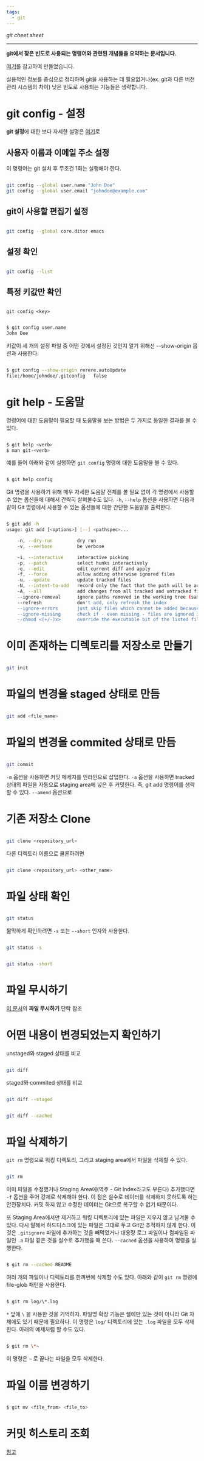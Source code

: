 ```yaml
---
tags:
  - git
---
```


_git cheet sheet_

---

**git에서 잦은 빈도로 사용되는 명령어와 관련된 개념들을 요약하는 문서입니다.**

[여기](https://git-scm.com/book/ko/v2)를 참고하여 만들었습니다.

실용적인 정보를 중심으로 정리하며 git을 사용하는 데 필요없거나(ex. git과 다른 버전 관리 시스템의 차이) 낮은 빈도로 사용되는 기능들은 생략합니다.

# git config - 설정

**git 설정**에 대한 보다 자세한 설명은 [여기](https://git-scm.com/book/ko/v2/%EC%8B%9C%EC%9E%91%ED%95%98%EA%B8%B0-Git-%EC%B5%9C%EC%B4%88-%EC%84%A4%EC%A0%95)로

## 사용자 이름과 이메일 주소 설정

이 명령어는 git 설치 후 무조건 1회는 실행해야 한다.

```bash

git config --global user.name "John Doe"
git config --global user.email "johndoe@example.com"

```

## git이 사용할 편집기 설정

```bash

git config --global core.ditor emacs

```

## 설정 확인

```bash

git config --list

```

## 특정 키값만 확인

```text

git config <key>

```

```bash

$ git config user.name
John Doe

```

키값이 세 개의 설정 파일 중 어떤 것에서 설정된 것인지 알기 위해선 --show-origin 옵션과 사용한다.

```bash

$ git config --show-origin rerere.autoUpdate
file:/home/johndoe/.gitconfig	false

```

# git help - 도움말

명령어에 대한 도움말이 필요할 때 도움말을 보는 방법은 두 가지로 동일한 결과를 볼 수 있다.

```bash

$ git help <verb>
$ man git-<verb>

```

예를 들어 아래와 같이 실행하면 `git config` 명령에 대한 도움말을 볼 수 있다.

```bash

$ git help config

```

Git 명령을 사용하기 위해 매우 자세한 도움말 전체를 볼 필요 없이 각 명령에서 사용할 수 있는 옵션들에 대해서 간략히 살펴볼수도 있다. `-h`, `--help` 옵션을 사용하면 다음과 같이 Git 명령에서 사용할 수 있는 옵션들에 대한 간단한 도움말을 출력한다.

```bash

$ git add -h
usage: git add [<options>] [--] <pathspec>...

    -n, --dry-run         dry run
    -v, --verbose         be verbose

    -i, --interactive     interactive picking
    -p, --patch           select hunks interactively
    -e, --edit            edit current diff and apply
    -f, --force           allow adding otherwise ignored files
    -u, --update          update tracked files
    -N, --intent-to-add   record only the fact that the path will be added later
    -A, --all             add changes from all tracked and untracked files
    --ignore-removal      ignore paths removed in the working tree (same as --no-all)
    --refresh             don't add, only refresh the index
    --ignore-errors       just skip files which cannot be added because of errors
    --ignore-missing      check if - even missing - files are ignored in dry run
    --chmod <(+/-)x>      override the executable bit of the listed files

```

# 이미 존재하는 디렉토리를 저장소로 만들기

```bash

git init

```

# 파일의 변경을 staged 상태로 만듬

```bash

git add <file_name>

```

# 파일의 변경을 commited 상태로 만듬

```bash

git commit

```

`-m` 옵션을 사용하면 커밋 메세지를 인라인으로 삽입한다.
`-a` 옵션을 사용하면 tracked 상태의 파일을 자동으로 staging area에 넣은 후 커밋한다. 즉, git add 명령어를 생략할 수 있다.
`--amend` 옵션으로 

# 기존 저장소 Clone

```bash

git clone <repository_url>

```

다른 디렉토리 이름으로 클론하려면

```bash

git clone <repository_url> <other_name>

```

# 파일 상태 확인

```bash

git status

```

짦막하게 확인하려면 `-s` 또는 `--short` 인자와 사용한다.

```bash

git status -s

```

```bash

git status -short

```

# 파일 무시하기

[이 문서](https://git-scm.com/book/ko/v2/Git%EC%9D%98-%EA%B8%B0%EC%B4%88-%EC%88%98%EC%A0%95%ED%95%98%EA%B3%A0-%EC%A0%80%EC%9E%A5%EC%86%8C%EC%97%90-%EC%A0%80%EC%9E%A5%ED%95%98%EA%B8%B0)의 **파일 무시하기** 단락 참조

# 어떤 내용이 변경되었는지 확인하기

unstaged와 staged 상태를 비교

```bash

git diff

```

staged와 commited 상태를 비교

```bash

git diff --staged

```

```bash

git diff --cached

```

# 파일 삭제하기

`git rm` 명령으로 워킹 디렉토리, 그리고 staging area에서 파일을 삭제할 수 있다.

```bash

git rm

```

이미 파일을 수정했거나 Staging Area에(역주 - Git Index라고도 부른다) 추가했다면 `-f` 옵션을 주어 강제로 삭제해야 한다. 이 점은 실수로 데이터를 삭제하지 못하도록 하는 안전장치다. 커밋 하지 않고 수정한 데이터는 Git으로 복구할 수 없기 때문이다.

또 Staging Area에서만 제거하고 워킹 디렉토리에 있는 파일은 지우지 않고 남겨둘 수 있다. 다시 말해서 하드디스크에 있는 파일은 그대로 두고 Git만 추적하지 않게 한다. 이것은 `.gitignore` 파일에 추가하는 것을 빼먹었거나 대용량 로그 파일이나 컴파일된 파일인 `.a` 파일 같은 것을 실수로 추가했을 때 쓴다. `--cached` 옵션을 사용하여 명령을 실행한다.

```bash

$ git rm --cached README

```

여러 개의 파일이나 디렉토리를 한꺼번에 삭제할 수도 있다. 아래와 같이 `git rm` 명령에 file-glob 패턴을 사용한다.

```bash

$ git rm log/\*.log

```

`*` 앞에 `\` 을 사용한 것을 기억하자. 파일명 확장 기능은 쉘에만 있는 것이 아니라 Git 자체에도 있기 때문에 필요하다. 이 명령은 `log/` 디렉토리에 있는 `.log` 파일을 모두 삭제한다. 아래의 예제처럼 할 수도 있다.

```bash

$ git rm \*~

```

이 명령은 `~` 로 끝나는 파일을 모두 삭제한다.

# 파일 이름 변경하기

```bash

$ git mv <file_from> <file_to>

```

# 커밋 히스토리 조회

[참고](https://git-scm.com/book/ko/v2/Git%EC%9D%98-%EA%B8%B0%EC%B4%88-%EC%BB%A4%EB%B0%8B-%ED%9E%88%EC%8A%A4%ED%86%A0%EB%A6%AC-%EC%A1%B0%ED%9A%8C%ED%95%98%EA%B8%B0)